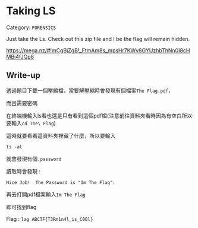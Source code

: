 # Taking LS
Category: `FORENSICS`

Just take the Ls. Check out this zip file and I be the flag will remain hidden. 

https://mega.nz/#!mCgBjZgB!_FtmAm8s_mpsHr7KWv8GYUzhbThNn0I8cHMBi4fJQp8

## Write-up
透過題目下載一個壓縮檔，當要解壓縮時會發現有個檔案`The Flag.pdf`，

而且需要密碼

在終端機輸入ls看也還是只有看到這個pdf檔(注意前往資料夾看時因為有空白所以要輸入`cd The\ Flag`)

這時就要看看這資料夾裡藏了什麼，所以要輸入
```
ls -al
```

就會發現有個`.password`

讀取時會發現 : 
```
Nice Job!  The Password is "Im The Flag".
```

再去打開pdf檔案輸入`Im The Flag`

即可找到flag

Flag : `lag ABCTF{T3Rm1n4l_is_C00l}`
